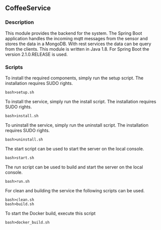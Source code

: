 ## CoffeeService

### Description
This module provides the backend for the system. The Spring Boot application handles the incoming mqtt messages from the
sensor and stores the data in a MongoDB. With rest services the data can be query from the clients. 
This module is written in Java 1.8. For Spring Boot the version 2.1.0.RELEASE is used.

### Scripts
To install the required components, simply run the setup script. The installation requires SUDO rights.

    bash>setup.sh

To install the service, simply run the install script. The installation requires SUDO rights.

    bash>install.sh

To uninstall the service, simply run the uninstall script. The installation requires SUDO rights.

    bash>uninstall.sh

The start script can be used to start the server on the local console.

    bash>start.sh

The run script can be used to build and start the server on the local console.

    bash>run.sh

For clean and building the service the following scripts can be used.

    bash>clean.sh
    bash>build.sh

To start the Docker build, execute this script

    bash>docker_build.sh